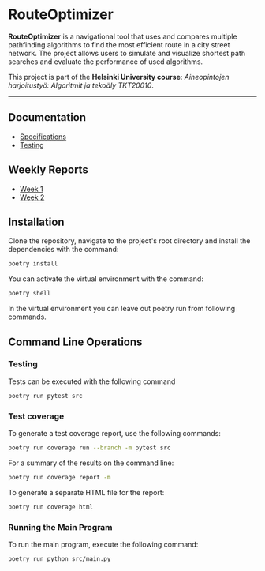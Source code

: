 # RouteOptimizer

  

**RouteOptimizer** is a navigational tool that uses and compares multiple pathfinding algorithms to find the most efficient route in a city street network. The project allows users to simulate and visualize shortest path searches and evaluate the performance of used algorithms.

  

This project is part of the **Helsinki University course**: _Aineopintojen harjoitustyö: Algoritmit ja tekoäly TKT20010_.

---

## Documentation
- [Specifications](./documentation/specifications.md)
- [Testing](./documentation/testing.md)

## Weekly Reports
- [Week 1](./documentation/week1.md)
- [Week 2](./documentation/week2.md)

## Installation

Clone the repository, navigate to the project's root directory and install the dependencies with the command:
```bash
poetry install
```
You can activate the virtual environment with the command:
```bash
poetry shell
```

In the virtual environment you can leave out poetry run from following commands.

## Command Line Operations
### Testing

Tests can be executed with the following command
```bash
poetry run pytest src
```

### Test coverage

To generate a test coverage report, use the following commands:
```bash
poetry run coverage run --branch -m pytest src
```

For a summary of the results on the command line:
```bash
poetry run coverage report -m
```
To generate a separate HTML file for the report:
```bash
poetry run coverage html
```
### Running the Main Program
To run the main program, execute the following command:
```bash
poetry run python src/main.py
```